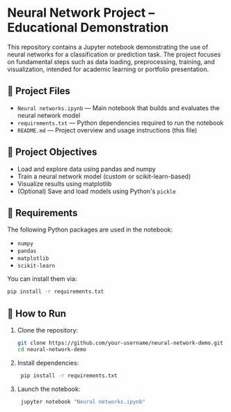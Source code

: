 # Neural Network Project – Educational Demonstration

This repository contains a Jupyter notebook demonstrating the use of neural networks for a classification or prediction task. The project focuses on fundamental steps such as data loading, preprocessing, training, and visualization, intended for academic learning or portfolio presentation.

## 📁 Project Files

- `Neural networks.ipynb` — Main notebook that builds and evaluates the neural network model
- `requirements.txt` — Python dependencies required to run the notebook
- `README.md` — Project overview and usage instructions (this file)

## 🎯 Project Objectives

- Load and explore data using pandas and numpy
- Train a neural network model (custom or scikit-learn-based)
- Visualize results using matplotlib
- (Optional) Save and load models using Python's `pickle`

## 🧪 Requirements

The following Python packages are used in the notebook:

- `numpy`
- `pandas`
- `matplotlib`
- `scikit-learn`

You can install them via:

```bash
pip install -r requirements.txt
```

## 🚀 How to Run

1. Clone the repository:
   ```bash
   git clone https://github.com/your-username/neural-network-demo.git
   cd neural-network-demo
   ```
2. Install dependencies:
   ```bash
    pip install -r requirements.txt
   ```
3. Launch the notebook:
   ```bash
    jupyter notebook "Neural networks.ipynb"
   ```
